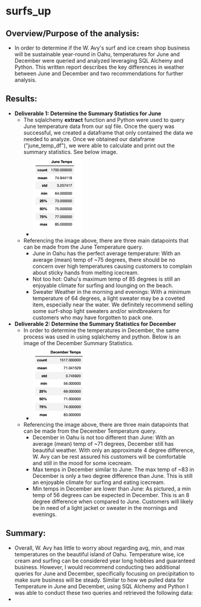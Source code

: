 # surfs_up


## Overview/Purpose of the analysis: 
   * In order to determine if the W. Avy's surf and ice cream shop business will be sustainable year-round in Oahu, temperatures for June and December were queried and analyzed leveraging SQL Alchemy and Python. This written report describes the key differences in weather between June and December and two recommendations for further analysis.


## Results: 
   * **Deliverable 1: Determine the Summary Statistics for June**
     * The sqlalchemy **extract** function and Python were used to query June temperature data from our sql file. Once the query was successful, we created a dataframe that only contained the data we needed to analyze. Once we obtained our dataframe ("june_temp_df"), we were able to calculate and print out the summary statistics. See below image. 
       * ![June_temps_Summary](June_temps_Summary.png)   
     * Referencing the image above, there are three main datapoints that can be made from the June Temperature query. 
       * June in Oahu has the perfect average temperature: With an average (mean) temp of ~75 degrees, there should be no concern over high temperatures causing customers to complain about sticky hands from melting icecream. 
       * Not too hot: Oahu's maximum temp of 85 degrees is still an enjoyable climate for surfing and lounging on the beach. 
       * Sweater Weather in the morning and evenings: With a minimum temperature of 64 degrees, a light sweater may be a coveted item, especially near the water. We definitely recommend selling some surf-shop light sweaters and/or windbreakers for customers who may have forgotten to pack one.      
   *  **Deliverable 2: Determine the Summary Statistics for December**
      * In order to determine the temperatures in December, the same process was used in using sqlalchemy and python. Below is an image of the December Summary Statistics.
        * ![DEC_temps_Summary](Dec_temps_summary.png)
      * Referencing the image above, there are three main datapoints that can be made from the December Temperature query. 
        * December in Oahu is not too different than June: With an average (mean) temp of ~71 degrees, December still has beautiful weather. With only an approximate 4 degree difference, W. Avy can be rest assured his customers will be comfortable and still in the mood for some icecream. 
        * Max temps in December similar to June: The max temp of ~83 in December is only a two degree difference than June. This is still an enjoyable climate for surfing and eating icecream. 
        * Min temps in December are lower than June: As pictured, a min temp of 56 degrees can be expected in December. This is an 8 degree difference when compared to June. Customers will likely be in need of a light jacket or sweater in the mornings and evenings. 

## Summary: 
   * Overall, W. Avy has little to worry about regarding avg, min, and max temperatures on the beautiful island of Oahu. Temperature wise, ice cream and surfing can be considered year long hobbies and guaranteed business. However, I would recommend conducting two additional queries for June and December, specifically focusing on precipitation to make sure business will be steady. Similar to how we pulled data for Temperature in June and December, using SQL Alchemy and Python I was able to conduct these two queries and retrieved the following data:
   * 
